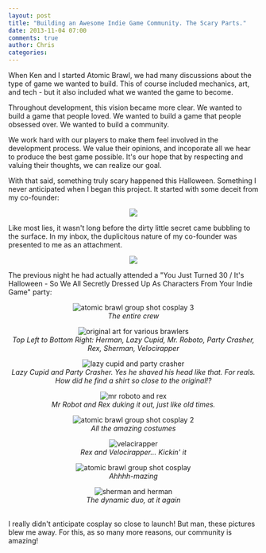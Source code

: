 ```yaml
---
layout: post
title: "Building an Awesome Indie Game Community. The Scary Parts."
date: 2013-11-04 07:00
comments: true
author: Chris
categories:
---
```


When Ken and I started Atomic Brawl, we had many discussions about the type of game we wanted to build. This of course included mechanics, art, and tech - but it also included what we wanted the game to become.

Throughout development, this vision became more clear. We wanted to build a game that people loved. We wanted to build a game that people obsessed over. We wanted to build a community.

<!-- more -->

We work hard with our players to make them feel involved in the development process. We value their opinions, and incoporate all we hear to produce the best game possible. It's our hope that by respecting and valuing their thoughts, we can realize our goal.

With that said, something truly scary happened this Halloween. Something I never anticipated when I began this project. It started  with some deceit from my co-founder:

<center><img src="/images/amazing_community/chat_convo.png" /></center>

Like most lies, it wasn't long before the dirty little secret came bubbling to the surface. In my inbox, the duplicitous nature of my co-founder was presented to me as an attachment.

<center><img src="/images/amazing_community/email.png" /></center>

The previous night he had actually attended a "You Just Turned 30 / It's Halloween - So We All Secretly Dressed Up As Characters From Your Indie Game" party:

<center>
<img src="/images/amazing_community/01_group_shot.jpeg" alt="atomic brawl group shot cosplay 3"/><br>
<em>The entire crew</em><br>

<img src="/images/amazing_community/original_art.png" alt="original art for various brawlers"/><br>
<em>Top Left to Bottom Right: Herman, Lazy Cupid, Mr. Roboto, Party Crasher, Rex, Sherman, Velocirapper</em>

<img src="/images/amazing_community/02_cupid_party.jpeg" alt="lazy cupid and party crasher"/><br>
<em>Lazy Cupid and Party Crasher. Yes he shaved his head like that. For reals. How did he find a shirt so close to the original!?</em><br>

<img src="/images/amazing_community/03_mr_roboto_rex.jpeg" alt="mr roboto and rex" /><br>
<em>Mr Robot and Rex duking it out, just like old times.</em><br>

<img src="/images/amazing_community/04_group_shot.jpeg" alt="atomic brawl group shot cosplay 2"/><br>
<em>All the amazing costumes</em><br>

<img src="/images/amazing_community/05_velocirapper_rex.jpeg" alt="velacirapper" /><br>
<em>Rex and Velocirapper... Kickin' it</em><br>

<img src="/images/amazing_community/06_group_shot.jpeg" alt="atomic brawl group shot cosplay"/><br>
<em>Ahhhh-mazing</em><br>

<img src="/images/amazing_community/07_herman_sherman.jpeg" alt="sherman and herman"/><br>
<em>The dynamic duo, at it again</em><br>
</center>

<br/>
I really didn't anticipate cosplay so close to launch! But man, these pictures blew me away. For this, as so many more reasons, our community is amazing!
